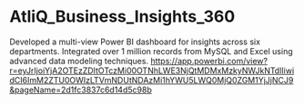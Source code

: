 # AtliQ_Business_Insights_360
Developed a multi-view Power BI dashboard for insights across six departments. Integrated over 1 million records from MySQL and Excel using advanced data modeling techniques.
https://app.powerbi.com/view?r=eyJrIjoiYjA2OTEzZDItOTczMi00OTNhLWE3NjQtMDMxMzkyNWJkNTdlIiwidCI6ImM2ZTU0OWIzLTVmNDUtNDAzMi1hYWU5LWQ0MjQ0ZGM1YjJjNCJ9&pageName=2d1fc3837c6d14d5c98b 
